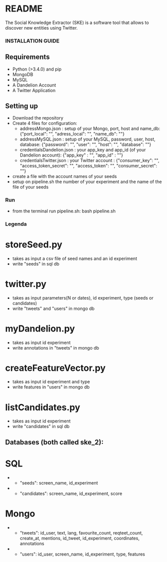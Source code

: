 # README #

The Social Knowledge Extractor (SKE) is a software tool that allows to discover new entities using Twitter.
### INSTALLATION GUIDE ###
## Requirements ##
* Python (>3.4.0) and pip
* MongoDB
* MySQL
* A Dandelion Account
* A Twitter Application

## Setting up ##

* Download the repository
* Create 4 files for configuration:
  - addressMongo.json : setup of your Mongo, port, host and name_db: {"port_local": "", "adress_local": "", "name_db": ""}
  - addressMySQL.json : setup of your MySQL, password, user, host, database: {"password": "", "user": "", "host": "", "database": ""}
  - credentialsDandelion.json : your app_key and app_id (of your Dandelion account): {"app_key" : "", "app_id" : ""}
  - credentialsTwitter.json : your Twitter account : {"consumer_key": "", "access_token_secret": "", "access_token": "", "consumer_secret": ""}
 * create a file with the account names of your seeds
 * setup on pipeline.sh the number of your experiment and the name of the file of your seeds

### Run ###

* from the terminal run pipeline.sh: bash pipeline.sh


### Legenda ###


# storeSeed.py #
* takes as input a csv file of seed names and an id experiment
* write "seeds" in sql db

# twitter.py #
* takes as input parameters(N or dates), id experiment, type (seeds or candidates)
* write "tweets" and "users" in mongo db

# myDandelion.py #
* takes as input id experiment
* write annotations in "tweets" in mongo db

# createFeatureVector.py #
* takes as input id experiment and type
* write features in "users" in mongo db

# listCandidates.py #
* takes as input id experiment
* write "candidates" in sql db









## Databases (both called ske_2): ##
# SQL #
* * "seeds": screen_name, id_experiment
* * "candidates": screen_name, id_experiment, score
# Mongo #
* * "tweets": id_user, text, lang, favourite_count, reqteet_count, create_at, mentions, id_tweet, id_experiment, coordinates, annotations
* * "users": id_user, screen_name, id_experiment, type, features








